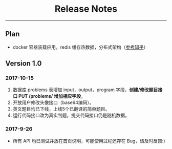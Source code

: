 # <center>Release Notes</center>

--------------------------------------------------------------------------------

## Plan

- docker 容器装载应用，redis 缓存热数据，分布式架构（[参考知乎](https://zhuanlan.zhihu.com/p/26418829?utm_source=qq&utm_medium=social)）

## Version 1.0

### 2017-10-15

1. 数据库 problems 表增加 input，output，program 字段，**创建/修改题目接口 PUT /problems/<id> 增加相应字段</id>**。
2. 开放用户修改头像接口（base64编码）。
3. 英文题目均已下线，上线5个已翻译的简单题目。
4. 运行代码接口改为真实判题，提交代码接口仍是随机数据。

### 2017-9-26

- 所有 API 均已测试并放在首页说明，可能使用过程还存在 Bug，请及时反馈:)
